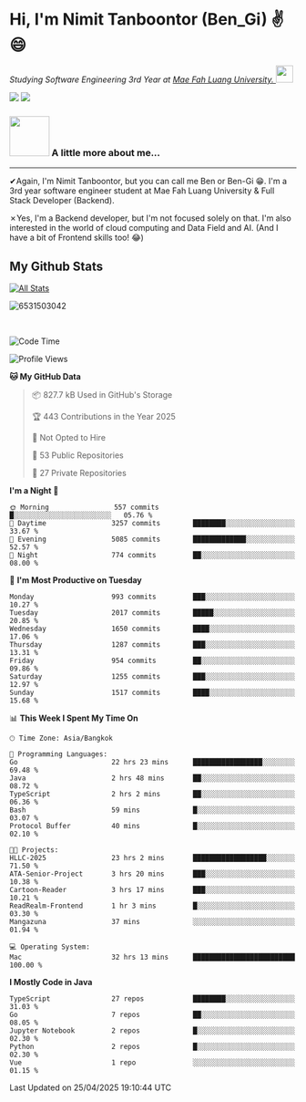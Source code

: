 # Hi, I'm Nimit Tanboontor (Ben_Gi) ✌😄
<p><em>Studying Software Engineering 3rd Year at <a href="https://en.mfu.ac.th/home.html"> Mae Fah Luang University.
</a><img src="https://media.giphy.com/media/WUlplcMpOCEmTGBtBW/giphy.gif" width="30"> </em></p>


[![](https://img.shields.io/badge/linkedin-%230077B5.svg?style=for-the-badge&logo=linkedin)]([https://www.linkedin.com/in/thanaphoom-babparn/](https://www.linkedin.com/in/nimit-tanbooutor-798139246/))
[![](https://img.shields.io/badge/Medium-12100E?style=for-the-badge&logo=medium&logoColor=white)](https://medium.com/@nimittanbooutor)

### <img src="https://media.giphy.com/media/VgCDAzcKvsR6OM0uWg/giphy.gif" width="70"> A little more about me...  

<hr> <!-- Horizontal line -->

&#10004;Again, I'm Nimit Tanboontor, but you can call me Ben or Ben-Gi 😁. I'm a 3rd year software engineer student at Mae Fah Luang University & Full Stack Developer (Backend).

&#10007;Yes, I'm a Backend developer, but I'm not focused solely on that. I'm also interested in the world of cloud computing and Data Field and AI. (And I have a bit of Frontend skills too! 😂)


## My Github Stats

[![All Stats](https://github-readme-stats.vercel.app/api?username=6531503042&show_icons=true&theme=algolia)](https://github.com/6531503042)

<p><img align="center" src="https://github-readme-streak-stats.herokuapp.com/?user=6531503042&" alt="6531503042" /></p>

<br />


<!--START_SECTION:waka-->
![Code Time](http://img.shields.io/badge/Code%20Time-504%20hrs%2049%20mins-blue)

![Profile Views](http://img.shields.io/badge/Profile%20Views-2-blue)

**🐱 My GitHub Data** 

> 📦 827.7 kB Used in GitHub's Storage 
 > 
> 🏆 443 Contributions in the Year 2025
 > 
> 🚫 Not Opted to Hire
 > 
> 📜 53 Public Repositories 
 > 
> 🔑 27 Private Repositories 
 > 
**I'm a Night 🦉** 

```text
🌞 Morning                557 commits         █░░░░░░░░░░░░░░░░░░░░░░░░   05.76 % 
🌆 Daytime                3257 commits        ████████░░░░░░░░░░░░░░░░░   33.67 % 
🌃 Evening                5085 commits        █████████████░░░░░░░░░░░░   52.57 % 
🌙 Night                  774 commits         ██░░░░░░░░░░░░░░░░░░░░░░░   08.00 % 
```
📅 **I'm Most Productive on Tuesday** 

```text
Monday                   993 commits         ███░░░░░░░░░░░░░░░░░░░░░░   10.27 % 
Tuesday                  2017 commits        █████░░░░░░░░░░░░░░░░░░░░   20.85 % 
Wednesday                1650 commits        ████░░░░░░░░░░░░░░░░░░░░░   17.06 % 
Thursday                 1287 commits        ███░░░░░░░░░░░░░░░░░░░░░░   13.31 % 
Friday                   954 commits         ██░░░░░░░░░░░░░░░░░░░░░░░   09.86 % 
Saturday                 1255 commits        ███░░░░░░░░░░░░░░░░░░░░░░   12.97 % 
Sunday                   1517 commits        ████░░░░░░░░░░░░░░░░░░░░░   15.68 % 
```


📊 **This Week I Spent My Time On** 

```text
🕑︎ Time Zone: Asia/Bangkok

💬 Programming Languages: 
Go                       22 hrs 23 mins      █████████████████░░░░░░░░   69.48 % 
Java                     2 hrs 48 mins       ██░░░░░░░░░░░░░░░░░░░░░░░   08.72 % 
TypeScript               2 hrs 2 mins        ██░░░░░░░░░░░░░░░░░░░░░░░   06.36 % 
Bash                     59 mins             █░░░░░░░░░░░░░░░░░░░░░░░░   03.07 % 
Protocol Buffer          40 mins             █░░░░░░░░░░░░░░░░░░░░░░░░   02.10 % 

🐱‍💻 Projects: 
HLLC-2025                23 hrs 2 mins       ██████████████████░░░░░░░   71.50 % 
ATA-Senior-Project       3 hrs 20 mins       ███░░░░░░░░░░░░░░░░░░░░░░   10.38 % 
Cartoon-Reader           3 hrs 17 mins       ███░░░░░░░░░░░░░░░░░░░░░░   10.21 % 
ReadRealm-Frontend       1 hr 3 mins         █░░░░░░░░░░░░░░░░░░░░░░░░   03.30 % 
Mangazuna                37 mins             ░░░░░░░░░░░░░░░░░░░░░░░░░   01.94 % 

💻 Operating System: 
Mac                      32 hrs 13 mins      █████████████████████████   100.00 % 
```

**I Mostly Code in Java** 

```text
TypeScript               27 repos            ████████░░░░░░░░░░░░░░░░░   31.03 % 
Go                       7 repos             ██░░░░░░░░░░░░░░░░░░░░░░░   08.05 % 
Jupyter Notebook         2 repos             █░░░░░░░░░░░░░░░░░░░░░░░░   02.30 % 
Python                   2 repos             █░░░░░░░░░░░░░░░░░░░░░░░░   02.30 % 
Vue                      1 repo              ░░░░░░░░░░░░░░░░░░░░░░░░░   01.15 % 
```




 Last Updated on 25/04/2025 19:10:44 UTC
<!--END_SECTION:waka-->
